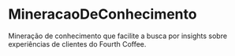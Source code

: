 # MineracaoDeConhecimento
Mineração de conhecimento que facilite a busca por insights sobre experiências de clientes do Fourth Coffee.
